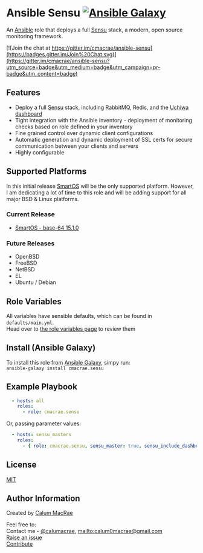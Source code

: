 # Ansible Sensu [![Ansible Galaxy](https://img.shields.io/badge/galaxy-cmacrae.sensu-660198.svg?style=flat)](https://galaxy.ansible.com/list#/roles/3802)
An [Ansible](https://ansible.com) role that deploys a full [Sensu](https://sensuapp.org) stack, a modern, open source monitoring framework.

[![Join the chat at https://gitter.im/cmacrae/ansible-sensu](https://badges.gitter.im/Join%20Chat.svg)](https://gitter.im/cmacrae/ansible-sensu?utm_source=badge&utm_medium=badge&utm_campaign=pr-badge&utm_content=badge)

## Features
- Deploy a full [Sensu](https://sensuapp.org) stack, including RabbitMQ, Redis, and the [Uchiwa dashboard](https://uchiwa.io/#/)
- Tight integration with the Ansible inventory - deployment of monitoring checks based on role defined in your inventory
- Fine grained control over dynamic client configurations
- Automatic generation and dynamic deployment of SSL certs for secure communication between your clients and servers
- Highly configurable

## Supported Platforms
In this initial release [SmartOS](https://smartos.org) will be the only supported platform.
However, I am dedicating a lot of time to this role and will be adding support for all major BSD & Linux platforms.

### Current Release
- [SmartOS - base-64 15.1.0](https://docs.joyent.com/images/smartos/base#base-15.1.0)

### Future Releases
- OpenBSD
- FreeBSD
- NetBSD
- EL
- Ubuntu / Debian

## Role Variables
All variables have sensible defaults, which can be found in `defaults/main.yml`.  
Head over to [the role variables page](role_variables.md) to review them

## Install (Ansible Galaxy)
To install this role from [Ansible Galaxy](https://galaxy.ansible.com), simpy run:  
`ansible-galaxy install cmacrae.sensu`

## Example Playbook

``` yaml
  - hosts: all
    roles:
      - role: cmacrae.sensu
```
Or, passing parameter values:

``` yaml
  - hosts: sensu_masters
    roles:
	  - { role: cmacrae.sensu, sensu_master: true, sensu_include_dashboard: true  }
```

License
-------
[MIT](license.md)

Author Information
------------------
Created by [Calum MacRae](http://cmacr.ae)

Feel free to:  
Contact me - [@calumacrae](https://twitter.com/calumacrae), [mailto:calum0macrae@gmail.com](calum0macrae@gmail.com)  
[Raise an issue](https://github.com/cmacrae/ansible-sensu/issues)  
[Contribute](https://github.com/cmacrae/ansible-sensu/pulls)  

